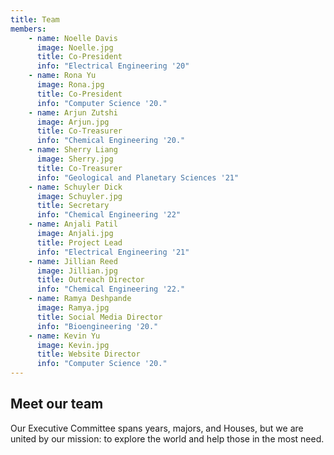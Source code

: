 ```yaml
---
title: Team
members:
    - name: Noelle Davis
      image: Noelle.jpg
      title: Co-President
      info: "Electrical Engineering '20"
    - name: Rona Yu
      image: Rona.jpg
      title: Co-President
      info: "Computer Science '20."
    - name: Arjun Zutshi
      image: Arjun.jpg
      title: Co-Treasurer
      info: "Chemical Engineering '20."
    - name: Sherry Liang
      image: Sherry.jpg
      title: Co-Treasurer
      info: "Geological and Planetary Sciences '21"
    - name: Schuyler Dick
      image: Schuyler.jpg
      title: Secretary
      info: "Chemical Engineering '22"
    - name: Anjali Patil
      image: Anjali.jpg
      title: Project Lead
      info: "Electrical Engineering '21"
    - name: Jillian Reed
      image: Jillian.jpg
      title: Outreach Director
      info: "Chemical Engineering '22."
    - name: Ramya Deshpande
      image: Ramya.jpg
      title: Social Media Director
      info: "Bioengineering '20."
    - name: Kevin Yu 
      image: Kevin.jpg
      title: Website Director
      info: "Computer Science '20."
---
```

## Meet our team
Our Executive Committee spans years, majors, and Houses, but we are united by our mission: to explore the world and help those in the most need.
